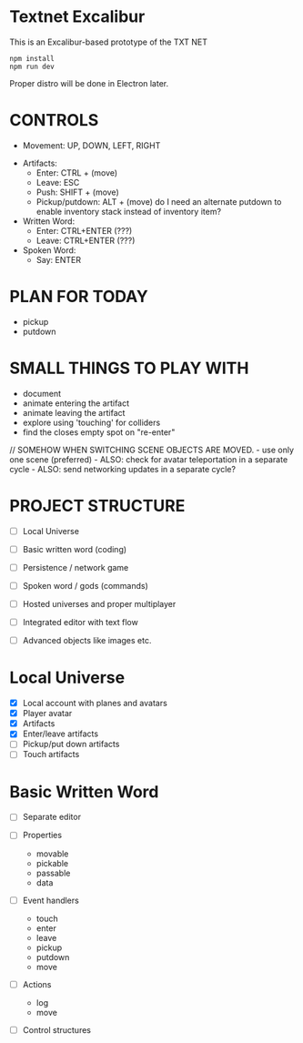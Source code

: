 # Textnet Excalibur

This is an Excalibur-based prototype of the TXT NET

    npm install
    npm run dev

Proper distro will be done in Electron later.

# CONTROLS

+ Movement: UP, DOWN, LEFT, RIGHT
- Artifacts:
    + Enter: CTRL + (move)
    + Leave: ESC 
    + Push:  SHIFT + (move)
    - Pickup/putdown: ALT + (move)
        do I need an alternate putdown to 
        enable inventory stack instead of 
        inventory item?
- Written Word:
    - Enter: CTRL+ENTER (???)
    - Leave: CTRL+ENTER (???)
- Spoken Word:
    - Say: ENTER

# PLAN FOR TODAY

- pickup
- putdown


# SMALL THINGS TO PLAY WITH
- document
- animate entering the artifact
- animate leaving the artifact
- explore using 'touching' for colliders
- find the closes empty spot on "re-enter" 



// SOMEHOW WHEN SWITCHING SCENE OBJECTS ARE MOVED.
    - use only one scene (preferred)
    - ALSO: check for avatar teleportation in a separate cycle
    - ALSO: send networking updates in a separate cycle?

# PROJECT STRUCTURE

* [ ] Local Universe
* [ ] Basic written word (coding)
* [ ] Persistence / network game
* [ ] Spoken word / gods (commands)
* [ ] Hosted universes and proper multiplayer
* [ ] Integrated editor with text flow
* [ ] Advanced objects like images etc.


# Local Universe

* [x] Local account with planes and avatars
* [x] Player avatar
* [x] Artifacts
* [x] Enter/leave artifacts
* [ ] Pickup/put down artifacts
* [ ] Touch artifacts

# Basic Written Word

* [ ] Separate editor
* [ ] Properties
    - movable
    - pickable
    - passable
    - data
* [ ] Event handlers
    - touch
    - enter
    - leave
    - pickup
    - putdown
    - move
* [ ] Actions
    - log
    - move
* [ ] Control structures

